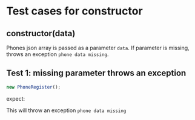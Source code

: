 # Test cases for constructor

## **constructor(data)**

Phones json array is passed as a parameter `data`. If parameter is missing, throws an exception `phone data missing`.

## Test 1: missing parameter throws an exception
```js
new PhoneRegister();
```

expect:

This will throw an exception `phone data missing`
